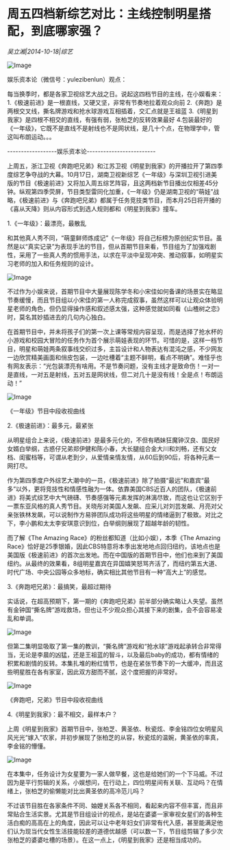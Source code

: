 # 周五四档新综艺对比：主线控制明星搭配，到底哪家强？

*吴立湘|2014-10-18|综艺*

![Image](http://p2.pstatp.com/large/pgc-image/1521181154465a376e7c64f)

娱乐资本论（微信号：yulezibenlun）观点：

每当换季时，都是各家卫视综艺大战之日。说起这四档节目的主线，在小娱看来：1.《极速前进》是一根直线，又硬又坚，非常有节奏地拉着观众向前 2.《奔跑》是两根交叉线，撕名牌游戏和抢水球游戏互相插着，交汇点就是王祖蓝 3.《明星到我家》是四根不相交的直线，有强有弱，张柏芝的反转效果最好 4.包装最好的《一年级》，它既不是直线不是射线也不是网状线，是几十个点，在物理学中，管这叫布朗运动。。。

------------------娱乐资本论-------------------------

上周五，浙江卫视《奔跑吧兄弟》和江苏卫视《明星到我家》的开播拉开了第四季度综艺争夺战的大幕。10月17日，湖南卫视新综艺《一年级》与深圳卫视引进美版的节目《极速前进》又将加入周五综艺阵容，且这两档新节目播出仅相差45分钟。纵观第四季荧屏，节目类型雷同化加重，《一年级》仍是湖南卫视的“萌娃”战略，《极速前进》与《奔跑吧兄弟》都属于任务竞技类节目，而本月25日将开播的《喜从天降》则从内容形式到选人规则都和《明星到我家》撞车。

1.《一年级》：最漂亮，最散乱

和其他真人秀不同，“萌童鲜师炼成记”《一年级》将自己标榜为原创纪实节目。虽然是以“真实记录”为表现手法的节目，但从首期节目来看，节目组为了加强戏剧性，采用了一些真人秀的惯用手法，以求在平淡中呈现冲突、推动叙事，如明星实习老师的加入和任务规则的设计。

![Image](http://p2.pstatp.com/large/pgc-image/15211811544744ba6491c10)

不过作为小娱来说，首期节目中大量展现陈学冬和小宋佳如何备课的场景实在略显节奏缓慢，而且节目组以小宋佳的第一人称完成叙事，虽然这样可以让观众体验明星老师的角色，但仍显得操作感和叙述感太强，这种感觉就如同看《山楂树之恋》时，莫名其妙插进去的几句内心独白。

在首期节目中，并未将孩子们的第一次上课等常规内容呈现，而是选择了抢水杯的小游戏和校园大冒险的任务作为首个展示萌娃表现的环节。可惜的是，这样一档节目，明星和萌娃两条叙事线交织过多，主旨设计和人物表达有混沌之感，不少网友一边欣赏精美画面和俏皮包装，一边吐槽着“主题不鲜明，看点不明确”。难怪乎也有网友表示：“光包装漂亮有啥用。不是节奏问题，没有主线才是致命伤！一对一是直线，一对五是射线，五对五是网状线，但二对几十是没有线！全是点！布朗运动！”

![Image](http://p2.pstatp.com/large/pgc-image/1521181154347bfdf7e8dd7)

《一年级》节目中段收视曲线

2.《极速前进》：最多元，最紧张

从明星组合上来说，《极速前进》是最多元化的，不但有晒妹狂魔钟汉良、国民好女婿白举纲，古惑仔兄弟郑伊健和陈小春，大长腿组合金大川和刘畅，还有父女档、闺蜜档等，可谓从老到少，从爱情亲情友情，从60后到90后，将各种元素一网打尽。

作为第四季度户外综艺大潮中的一员，《极速前进》除了拍摄“最远”和嘉宾“最多”以外，更将竞技性和情感性融为一体。依靠美国CBS近百人的团队，《极速前进》将美式综艺中大气磅礴、节奏感强等元素发挥的淋漓尽致，而这也让它区别于一票东亚风格的真人秀节目。关晓彤对美国人发飙、应采儿对刘芸发飙、月亮对父亲张铁林发飙，可以说制作方易骅团队成功将这些明星的情绪逼到了极致。对比之下，李小鹏和太太李安琪意识到位，白举纲则展现了超越年龄的韧性。

而了解《The Amazing Race》的粉丝都知道（比如小娱），本季《The Amazing Race》恰好是25季银婚，因此CBS特意将本季出发地地点回归纽约，该地点也是美国版《极速前进》的首次出发地。而在中国版的首期节目中，他们也来到了美国纽约。从最终的效果看，8组明星嘉宾在异国嬉笑怒骂齐活了，而纽约第五大道、时代广场、中央公园等众多地标，确实相比其他节目有一种“高大上”的感觉。

3.《奔跑吧兄弟》：最搞笑，最超过期待

实话说，在超高预期下，第一期的《奔跑吧兄弟》前半部分确实略让人失望。虽然有金钟国“撕名牌”游戏救场，但也让不少观众担心其接下来的剧集，会不会容易凌乱和单调。

![Image](http://p2.pstatp.com/large/pgc-image/1521181154404525ce78ee6)

但第二集明显吸取了第一集的教训，“撕名牌”游戏和“抢水球”游戏起承转合非常得当，无论是李晨的凶猛，还是王祖蓝的智斗，以及最后baby的成功，都有情绪的积累和剧情的反转。本集扎堆的粉红情节，也是在紧张节奏下的一大缓冲，而且这些明星胜在各有家室，因此双方甜而不腻，这个度把握的非常好。

![Image](http://p2.pstatp.com/large/pgc-image/1521181154328074bf426c8)

《奔跑吧，兄弟》节目中段收视曲线

4.《明星到我家》：最不相交，最样本户？

上周《明星到我家》首期节目中，张柏芝、黄圣依、秋瓷炫、李金铭四位女明星风风光光“嫁入”农家，并初步展现了张柏芝的从容，秋瓷炫的温婉，黄圣依的率真，李金铭的懵懂。

![Image](http://p2.pstatp.com/large/pgc-image/1521181154377ce57a3887c)

在本集中，任务设计为女星要为一家人做早餐，这也是给她们的一个下马威。不过因为是平行剪辑的关系，小娱想问，在行动上，四位明星间有关联、互动吗？在情绪上，张柏芝的偷懒能对比出黄圣依的高冷范儿吗？

不过该节目胜在各家条件不同、妯娌关系各不相同，看起来内容不但丰富，而且非常贴合生活实景。尤其是节目组设计的视点，是站在婆婆一家审视女星们的各种生活白痴的高高在上的角度，因此可以让中老年妇女们非常有代入感，甚至能满足他们认为现当代女性生活技能较差的道德优越感（可以数一下，节目组剪辑了多少次张柏芝的婆婆吐槽的场景）。在这一点上，《明星到我家》还是相当成功的。

